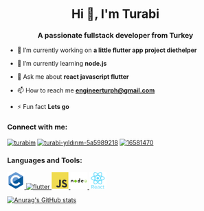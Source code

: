 <h1 align="center">Hi 👋, I'm Turabi</h1>
<h3 align="center">A passionate fullstack developer from Turkey</h3>

- 🔭 I’m currently working on **a little flutter app project diethelper**

- 🌱 I’m currently learning **node.js**

- 💬 Ask me about **react javascript flutter**

- 📫 How to reach me **engineerturph@gmail.com**

- ⚡ Fun fact **Lets go**

<h3 align="left">Connect with me:</h3>
<p align="left">
<a href="https://twitter.com/turabim" target="blank"><img align="center" src="https://raw.githubusercontent.com/rahuldkjain/github-profile-readme-generator/master/src/images/icons/Social/twitter.svg" alt="turabim" height="30" width="40" /></a>
<a href="https://linkedin.com/in/turabi-yıldırım-5a5989218" target="blank"><img align="center" src="https://raw.githubusercontent.com/rahuldkjain/github-profile-readme-generator/master/src/images/icons/Social/linked-in-alt.svg" alt="turabi-yıldırım-5a5989218" height="30" width="40" /></a>
<a href="https://stackoverflow.com/users/16581470" target="blank"><img align="center" src="https://raw.githubusercontent.com/rahuldkjain/github-profile-readme-generator/master/src/images/icons/Social/stack-overflow.svg" alt="16581470" height="30" width="40" /></a>
</p>

<h3 align="left">Languages and Tools:</h3>
<p align="left"> <a href="https://www.cprogramming.com/" target="_blank" rel="noreferrer"> <img src="https://raw.githubusercontent.com/devicons/devicon/master/icons/c/c-original.svg" alt="c" width="40" height="40"/> </a> <a href="https://flutter.dev" target="_blank" rel="noreferrer"> <img src="https://www.vectorlogo.zone/logos/flutterio/flutterio-icon.svg" alt="flutter" width="40" height="40"/> </a> <a href="https://developer.mozilla.org/en-US/docs/Web/JavaScript" target="_blank" rel="noreferrer"> <img src="https://raw.githubusercontent.com/devicons/devicon/master/icons/javascript/javascript-original.svg" alt="javascript" width="40" height="40"/> </a> <a href="https://nodejs.org" target="_blank" rel="noreferrer"> <img src="https://raw.githubusercontent.com/devicons/devicon/master/icons/nodejs/nodejs-original-wordmark.svg" alt="nodejs" width="40" height="40"/> </a> <a href="https://reactjs.org/" target="_blank" rel="noreferrer"> <img src="https://raw.githubusercontent.com/devicons/devicon/master/icons/react/react-original-wordmark.svg" alt="react" width="40" height="40"/> </a> </p>



[![Anurag's GitHub stats](https://github-readme-stats.vercel.app/api?username=engineerturph&theme=midnight-purple&show_icons=true)](https://github.com/anuraghazra/github-readme-stats)
